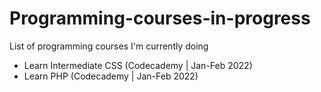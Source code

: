 # Programming-courses-in-progress
List of programming courses I'm currently doing

* Learn Intermediate CSS (Codecademy | Jan-Feb 2022)
* Learn PHP (Codecademy | Jan-Feb 2022)
